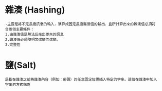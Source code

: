 
# 雜湊 (Hashing)
```
-主要是將不定長度訊息的輸入，演算成固定長度雜湊值的輸出，且所計算出來的雜湊值必須符合兩個主要條件：
1.由雜湊值是無法反推出原來的訊息
2.雜湊值必須隨明文改變而改變。
3.完整性
```

# 鹽(Salt) 
```
是指在雜湊之前將雜湊內容（例如：密碼）的任意固定位置插入特定的字串。這個在雜湊中加入字串的方式稱為
```

